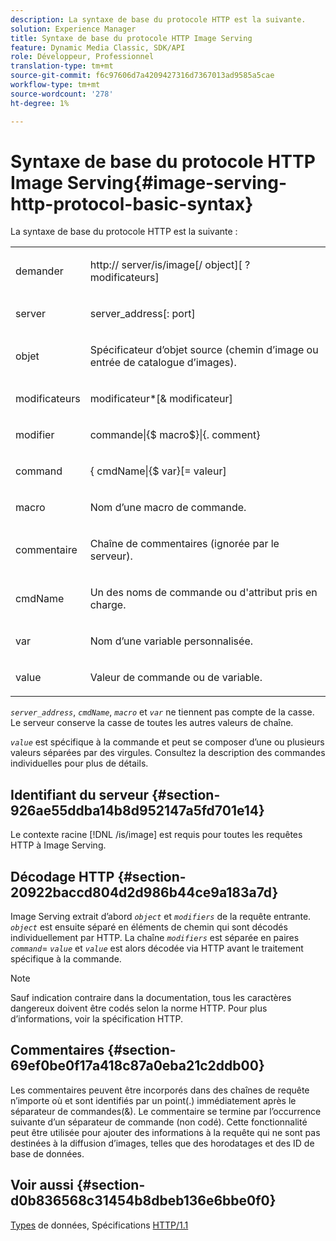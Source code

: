 ```yaml
---
description: La syntaxe de base du protocole HTTP est la suivante.
solution: Experience Manager
title: Syntaxe de base du protocole HTTP Image Serving
feature: Dynamic Media Classic, SDK/API
role: Développeur, Professionnel
translation-type: tm+mt
source-git-commit: f6c97606d7a4209427316d7367013ad9585a5cae
workflow-type: tm+mt
source-wordcount: '278'
ht-degree: 1%

---
```



# Syntaxe de base du protocole HTTP Image Serving{#image-serving-http-protocol-basic-syntax}

La syntaxe de base du protocole HTTP est la suivante :

<table id="simpletable_854C20D4C42247B99D9F123543C17E7C"> 
 <tr class="strow"> 
  <td class="stentry"> <p><span class="codeph"> <span class="varname"> demander</span> </span> </p> </td> 
  <td class="stentry"> <p> <span class="filepath">http://<span class="varname"> server</span>/is/image[/<span class="varname"> object</span>][ ?<span class="varname"> modificateurs</span>]</span> </p> </td> 
 </tr> 
 <tr class="strow"> 
  <td class="stentry"> <p><span class="codeph"> <span class="varname"> server </span> </span> </p></td> 
  <td class="stentry"> <p> <span class="codeph"> <span class="varname"> server_address</span>[:<span class="varname"> port</span>]</span> </p> </td> 
 </tr> 
 <tr class="strow"> 
  <td class="stentry"> <p><span class="codeph"> <span class="varname"> objet</span> </span> </p></td> 
  <td class="stentry"> <p>Spécificateur d’objet source (chemin d’image ou entrée de catalogue d’images). </p> </td> 
 </tr> 
 <tr class="strow"> 
  <td class="stentry"> <p><span class="codeph"> <span class="varname"> modificateurs</span> </span> </p></td> 
  <td class="stentry"> <p><span class="codeph"> <span class="varname"> modificateur</span>*[&amp;<span class="varname"> modificateur</span>]</span> </p> </td> 
 </tr> 
 <tr class="strow"> 
  <td class="stentry"> <p><span class="codeph"> <span class="varname"> modifier</span> </span> </p></td> 
  <td class="stentry"> <p><span class="codeph">commande|{$<span class="varname"> macro</span>$}|{.<span class="varname"> comment</span>}</span> </p></td> 
 </tr> 
 <tr class="strow"> 
  <td class="stentry"> <p><span class="codeph"> <span class="varname"> command</span> </span> </p> </td> 
  <td class="stentry"> <p>{<span class="varname"> cmdName</span>|{$<span class="varname"> var</span>}[=<span class="varname"> valeur</span>] </p></td> 
 </tr> 
 <tr class="strow"> 
  <td class="stentry"> <p><span class="codeph"> <span class="varname"> macro</span> </span> </p> </td> 
  <td class="stentry"> <p>Nom d’une macro de commande.</p></td> 
 </tr> 
 <tr class="strow"> 
  <td class="stentry"> <p><span class="codeph"> <span class="varname"> commentaire</span> </span> </p></td> 
  <td class="stentry"> <p>Chaîne de commentaires (ignorée par le serveur).</p></td> 
 </tr> 
 <tr class="strow"> 
  <td class="stentry"> <p><span class="codeph"> <span class="varname"> cmdName</span> </span> </p></td> 
  <td class="stentry"> <p>Un des noms de commande ou d'attribut pris en charge.</p></td> 
 </tr> 
 <tr class="strow"> 
  <td class="stentry"> <p><span class="codeph"> <span class="varname"> var</span> </span> </p> </td> 
  <td class="stentry"> <p>Nom d’une variable personnalisée.</p></td> 
 </tr> 
 <tr class="strow"> 
  <td class="stentry"> <p><span class="codeph"> <span class="varname"> value</span> </span> </p></td> 
  <td class="stentry"> <p>Valeur de commande ou de variable. </p></td> 
 </tr> 
</table>

*`server_address`*,  *`cmdName`*,  *`macro`* et  *`var`* ne tiennent pas compte de la casse. Le serveur conserve la casse de toutes les autres valeurs de chaîne.

*`value`* est spécifique à la commande et peut se composer d’une ou plusieurs valeurs séparées par des virgules. Consultez la description des commandes individuelles pour plus de détails.

## Identifiant du serveur {#section-926ae55ddba14b8d952147a5fd701e14}

Le contexte racine [!DNL /is/image] est requis pour toutes les requêtes HTTP à Image Serving.

## Décodage HTTP {#section-20922baccd804d2d986b44ce9a183a7d}

Image Serving extrait d’abord *`object`* et *`modifiers`* de la requête entrante. *`object`* est ensuite séparé en éléments de chemin qui sont décodés individuellement par HTTP. La chaîne *`modifiers`* est séparée en paires *`command`*= *`value`* et *`value`* est alors décodée via HTTP avant le traitement spécifique à la commande.

>[!NOTE]
>
>Sauf indication contraire dans la documentation, tous les caractères dangereux doivent être codés selon la norme HTTP. Pour plus d’informations, voir la spécification HTTP.

## Commentaires {#section-69ef0be0f17a418c87a0eba21c2ddb00}

Les commentaires peuvent être incorporés dans des chaînes de requête n’importe où et sont identifiés par un point(.) immédiatement après le séparateur de commandes(&amp;). Le commentaire se termine par l’occurrence suivante d’un séparateur de commande (non codé). Cette fonctionnalité peut être utilisée pour ajouter des informations à la requête qui ne sont pas destinées à la diffusion d’images, telles que des horodatages et des ID de base de données.

## Voir aussi {#section-d0b836568c31454b8dbeb136e6bbe0f0}

[Types](../../../../../is-api/http-ref/image-serving-api-ref/c-http-protocol-reference/c-data-types/c-data-types.md#concept-49455c12df954bb5919cdd8d5ccc85fa) de données, Spécifications  [HTTP/1.1](http://www.w3.org/Protocols/rfc2616/rfc2616.html)
